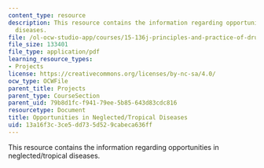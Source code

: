 ```yaml
---
content_type: resource
description: This resource contains the information regarding opportunities in neglected/tropical
  diseases.
file: /ol-ocw-studio-app/courses/15-136j-principles-and-practice-of-drug-development-fall-2013/13a16f3c3ce5dd735d529cabeca636ff_MIT15_136JF13_Neglect_Trop.pdf
file_size: 133401
file_type: application/pdf
learning_resource_types:
- Projects
license: https://creativecommons.org/licenses/by-nc-sa/4.0/
ocw_type: OCWFile
parent_title: Projects
parent_type: CourseSection
parent_uid: 79b8d1fc-f941-79ee-5b85-643d83cdc816
resourcetype: Document
title: Opportunities in Neglected/Tropical Diseases
uid: 13a16f3c-3ce5-dd73-5d52-9cabeca636ff
---
```

This resource contains the information regarding opportunities in neglected/tropical diseases.